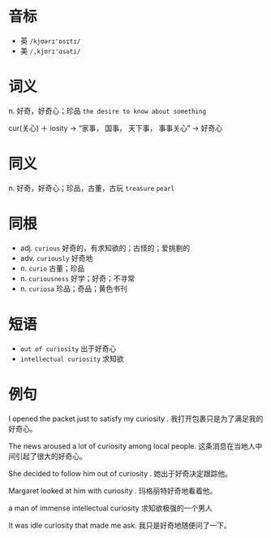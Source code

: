 # 音标

- 英 `/kjʊərɪ'ɒsɪtɪ/`
- 美 `/,kjʊrɪ'ɑsəti/`

# 词义

n. 好奇，好奇心；珍品
`the desire to know about something`



cur(关心) ＋ iosity → “家事， 国事， 天下事， 事事关心” → 好奇心

# 同义

n. 好奇，好奇心；珍品，古董，古玩
`treasure` `pearl`

# 同根

- adj. `curious` 好奇的，有求知欲的；古怪的；爱挑剔的
- adv. `curiously` 好奇地
- n. `curio` 古董；珍品
- n. `curiousness` 好学；好奇；不寻常
- n. `curiosa` 珍品；奇品；黄色书刊

# 短语

- `out of curiosity` 出于好奇心
- `intellectual curiosity` 求知欲

# 例句

I opened the packet just to satisfy my curiosity .
我打开包裹只是为了满足我的好奇心。

The news aroused a lot of curiosity among local people.
这条消息在当地人中间引起了很大的好奇心。

She decided to follow him out of curiosity .
她出于好奇决定跟踪他。

Margaret looked at him with curiosity .
玛格丽特好奇地看着他。

a man of immense intellectual curiosity
求知欲极强的一个男人

It was idle curiosity that made me ask.
我只是好奇地随便问了一下。


